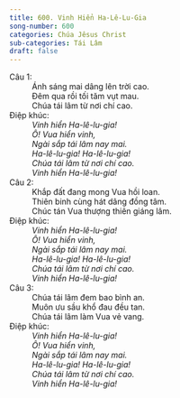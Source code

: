 ```yaml
---
title: 600. Vinh Hiển Ha-Lê-Lu-Gia
song-number: 600
categories: Chúa Jêsus Christ
sub-categories: Tái Lâm
draft: false
---
```

<dl><dt>Câu 1:</dt><dd data-verse="1"> Ánh sáng mai dâng lên trời cao. <br/>Đêm qua rồi tối tăm vụt mau. <br/>Chúa tái lâm từ nơi chí cao. </dd><dt>Điệp khúc:</dt><dd data-chorus="1"><em>Vinh hiển Ha-lê-lu-gia! <br/>Ô! Vua hiển vinh, <br/>Ngài sắp tái lâm nay mai. <br/>Ha-lê-lu-gia! Ha-lê-lu-gia! <br/>Chúa tái lâm từ nơi chí cao. <br/>Vinh hiển Ha-lê-lu-gia! </em></dd><dt>Câu 2:</dt><dd data-verse="2">Khắp đất đang mong Vua hồi loan. <br/>Thiên binh cùng hát dâng đồng tâm. <br/>Chúc tán Vua thượng thiên giáng lâm. </dd><dt>Điệp khúc:</dt><dd data-chorus="1"><em>Vinh hiển Ha-lê-lu-gia! <br/>Ô! Vua hiển vinh, <br/>Ngài sắp tái lâm nay mai. <br/>Ha-lê-lu-gia! Ha-lê-lu-gia! <br/>Chúa tái lâm từ nơi chí cao. <br/>Vinh hiển Ha-lê-lu-gia! </em></dd><dt>Câu 3:</dt><dd data-verse="3">Chúa tái lâm đem bao bình an. <br/>Muôn ưu sầu khổ đau đều tan. <br/>Chúa tái lâm làm Vua vẻ vang. </dd><dt>Điệp khúc:</dt><dd data-chorus="1"><em>Vinh hiển Ha-lê-lu-gia! <br/>Ô! Vua hiển vinh, <br/>Ngài sắp tái lâm nay mai. <br/>Ha-lê-lu-gia! Ha-lê-lu-gia! <br/>Chúa tái lâm từ nơi chí cao. <br/>Vinh hiển Ha-lê-lu-gia! </em></dd></dl>